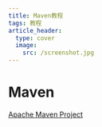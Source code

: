 ```yaml
---
title: Maven教程
tags: 教程
article_header:
  type: cover
  image:
    src: /screenshot.jpg
---
```


# Maven

[Apache Maven Project][1]

[1]: https://maven.apache.org/
